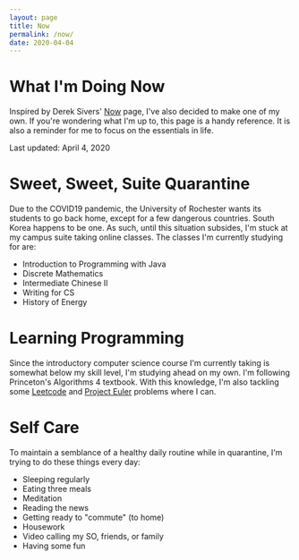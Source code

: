 ```yaml
---
layout: page
title: Now
permalink: /now/
date: 2020-04-04
---
```

# What I'm Doing Now

Inspired by Derek Sivers' [Now](https://sivers.org/now) page, I've also decided to make one of my own. If you're wondering what I'm up to, this page is a handy reference. It is also a reminder for me to focus on the essentials in life.

Last updated: April 4, 2020

# Sweet, Sweet, Suite Quarantine

Due to the COVID19 pandemic, the University of Rochester wants its students to go back home, except for a few dangerous countries. South Korea happens to be one. As such, until this situation subsides, I'm stuck at my campus suite taking online classes. The classes I'm currently studying for are:

* Introduction to Programming with Java
* Discrete Mathematics
* Intermediate Chinese II
* Writing for CS
* History of Energy

# Learning Programming

Since the introductory computer science course I'm currently taking is somewhat below my skill level, I'm studying ahead on my own. I'm following Princeton's Algorithms 4 textbook. With this knowledge, I'm also tackling some [Leetcode](https://leetcode.com/skaliq/) and [Project Euler](https://projecteuler.net/profile/AmiraOfArmageddon.png) problems where I can.

# Self Care

To maintain a semblance of a healthy daily routine while in quarantine, I'm trying to do these things every day:

* Sleeping regularly
* Eating three meals
* Meditation
* Reading the news
* Getting ready to "commute" (to home)
* Housework
* Video calling my SO, friends, or family
* Having some fun
